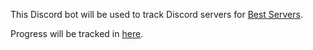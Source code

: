 This Discord bot will be used to track Discord servers for [Best Servers](https://bestservers.io).

Progress will be tracked in [here](https://github.com/bestserversio/bestservers/issues/10).